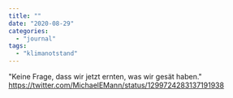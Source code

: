 ```yaml
---
title: ""
date: "2020-08-29"
categories: 
  - "journal"
tags: 
  - "klimanotstand"
---
```


"Keine Frage, dass wir jetzt ernten, was wir gesät haben." https://twitter.com/MichaelEMann/status/1299724283137191938
